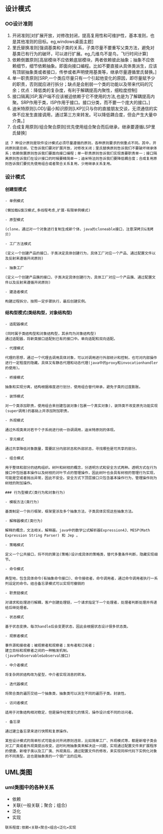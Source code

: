 ## 设计模式
### OO设计准则
1. 开闭准则[对扩展开放，对修改封闭，提高复用性和可维护性，基本准则，也是其他准则的目标。eg,windows桌面主题]
2. 里氏替换准则[强调基类和子类的关系，子类尽量不要重写父类方法，避免对基类已有行为的破环，可以进行扩展。eg,几维鸟不是鸟，飞行时间计算]
3. 依赖倒置原则[高层模块不应依赖底层模块，两者依赖彼此抽象；抽象不应依赖细节，细节依赖抽象。即面向接口编程。比如不要直接从具体类派生，应该有顶层抽象类或者接口，传参或者声明使用基类等，继承尽量遵循里氏替换。]
4. 单一职责原则[SRP,一个类应尽量只有一个引起他变化的原因，即尽量赋予少的职责，否则就应进行拆分；缺点是会削弱一个类的功能以及带来代码的冗余；优点：降低类的复杂度，有利于解耦提高内聚性，细粒度控制]
5. 接口隔离[ISP,客户端不应该被迫依赖于它不使用的方法,也是为了解耦提高内聚。SRP作用于类，ISP作用于接口。接口分类，而不要一个庞大的接口。]
6. 迪米特原则[LOD]/最小知识原则[LKP][只与你的直接朋友交谈，无须通信的实体不应发生直接调用，通过第三方来转发。可以降低耦合度，但会产生大量中介类。]
7. 合成复用原则/组合聚合原则[优先使用组合聚合而后继承，继承要遵循LSP里氏替换]

```
这 7 种设计原则是软件设计模式必须尽量遵循的原则，各种原则要求的侧重点不同。其中，开闭原则是总纲，它告诉我们要对扩展开放，对修改关闭；里氏替换原则告诉我们不要破坏继承体系；依赖倒置原则告诉我们要面向接口编程；单一职责原则告诉我们实现类要职责单一；接口隔离原则告诉我们在设计接口的时候要精简单一；迪米特法则告诉我们要降低耦合度；合成复用原则告诉我们要优先使用组合或者聚合关系复用，少用继承关系复用。
```

### 设计模式
#### 创建型模式

    - 单例模式

    (懒加载&饿汉模式,多线程考虑,扩展-有限单例模式)

    - 原型模式

    (clone，通过对一个对象进行复制生成新个体，java的cloneable接口，注意深拷贝&浅拷贝)

    - 工厂方法模式

    (定义一个创建产品的接口，子类决定具体创建行为，具体工厂对应一个产品、通过配置文件以及反射来遵循开闭原则)

    - 抽象工厂

    (定义一个创建产品簇的接口，子类决定具体创建行为，具体工厂对应一个产品簇、通过配置文件以及反射来遵循开闭原则)

    - 建造者模式

    构建过程拆分，按照一定步骤执行，最后创建实例。

#### 结构型模式(类结构型，对象结构型)

    - 适配器模式

    (同时属于类结构型和对象结构型，其余均为对象结构型)
    通过适配器，将新类接口适配到已有的接口中。单向适配和双向适配。

    - 代理模式

    代理的思想，通过一个代理去调用具体对象，可以对调用进行外部统计和控制，也可对内部操作进行一定程度的隐藏。具体又有静态代理和动态代理(java中的proxy和invocationhandler的使用)。

    - 桥接模式

    抽象和实现分离，结构根据维度进行划分，使用组合替代继承，避免子类的过度膨胀。

    - 装饰模式

    对一个类添加职责，使用组合来创建包装对象(包裹一个真实对象)，装饰类不改变原先功能实现(super调用)的基础上并添加附加职责。

    - 外观模式

    通过外观类来对若干个子系统进行统一协调调用，迪米特原则的体现。

    - 享元模式

    通过共享降低对象数量，需要区分内部状态和外部状态，寻找哪些是可共享的部分。

    - 组合模式

    用于整体和部分的结构组织。树叶和树枝的概念，分透明方式和安全方式两种。透明方式在行为接口中包括基本操作以及树枝的对叶节点的管理操作，因此树叶也会具有树枝的管理行为实现，可能是空或者抛出异常，因此不安全。安全方式下顶层接口只包含基本操作行为，管理操作则为树枝的附加操作。

    ### 行为型模式(类行为和对象行为)

    - 模板方法(类行为)

    基类制定一个执行框架，框架里涉及多个抽象方法，子类具体实现这些抽象方法。

    - 解释器模式(类行为)

    解释的概念，文法相关。解释器。java中的数学公式解析器Expression4J、MESP(Math Expression String Parser) 和 Jep 。

    - 策略模式

    定义一个公共接口，将不同的算法(策略)设计成具体的策略类，替代多重条件判断，隐藏实现细节。

    - 命令模式

    典型地，包含具体命令(有抽象命令接口)、命令接收者，命令调用者，通过命令调用者执行一系列设定的命令。结合备忘录模式可以实现可撤销的

    - 职责链模式

    对请求和处理进行解耦，客户创建处理链，一个请求指定下一个处理者，处理者判断处理并传递给后继处理者。

    - 状态模式

    基于状态变换，每次handle后会变更状态，因此会根据状态设计很多状态类。

    - 观察者模式

    事件源和接收者；被观察者和观察者；发布者和订阅者；
    建立目标和观察者之间的一种触发机制。
    (java中observable&observal接口)

    - 中介者模式

    将复杂网状结构改为星型，中介者实现消息的转发。

    - 迭代器模式

    将聚合类的遍历交给一个抽象类，抽象类可以派生不同的遍历子类。封装性。

    - 访问者模式

    适用于对象结构相对稳定，但是操作经常变化的情况，操作设计成不同的访问者。

    - 备忘录

    通过建立备忘录来进行快照和复原操作。


```
某些设计模式的简单形式可能会对开闭原则违背，比如简单工厂、外观模式等，都是新增子类会对工厂类或者外观类提出改变，这时利用抽象类来解决这一问题，实现通过配置文件来扩展程序的便捷。新增子类以及工厂类、外观类后，通过配置文件的修改，来实现同样代码下实例化对象的不同类型。这也是抽象类的一个很广法的应用。
```

## UML类图
### uml类图中的各种关系
- 依赖
- 关联{一般关联；聚合；组合}
- 泛化
- 实现

`联系程度:依赖<关联<聚合<组合<泛化=实现`